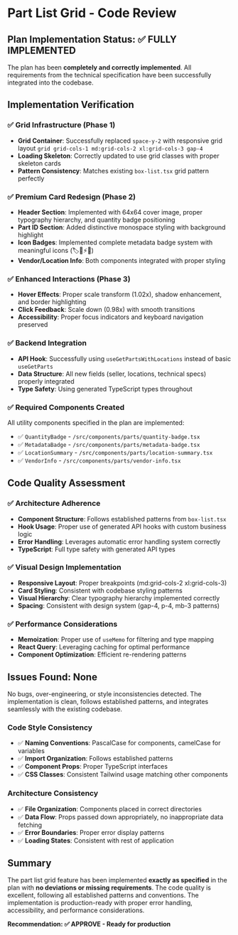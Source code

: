 # Part List Grid - Code Review

## Plan Implementation Status: ✅ FULLY IMPLEMENTED

The plan has been **completely and correctly implemented**. All requirements from the technical specification have been successfully integrated into the codebase.

## Implementation Verification

### ✅ Grid Infrastructure (Phase 1)
- **Grid Container**: Successfully replaced `space-y-2` with responsive grid layout `grid grid-cols-1 md:grid-cols-2 xl:grid-cols-3 gap-4`
- **Loading Skeleton**: Correctly updated to use grid classes with proper skeleton cards
- **Pattern Consistency**: Matches existing `box-list.tsx` grid pattern perfectly

### ✅ Premium Card Redesign (Phase 2) 
- **Header Section**: Implemented with 64x64 cover image, proper typography hierarchy, and quantity badge positioning
- **Part ID Section**: Added distinctive monospace styling with background highlight
- **Icon Badges**: Implemented complete metadata badge system with meaningful icons (🏷️📏⚡📐)
- **Vendor/Location Info**: Both components integrated with proper styling

### ✅ Enhanced Interactions (Phase 3)
- **Hover Effects**: Proper scale transform (1.02x), shadow enhancement, and border highlighting
- **Click Feedback**: Scale down (0.98x) with smooth transitions
- **Accessibility**: Proper focus indicators and keyboard navigation preserved

### ✅ Backend Integration
- **API Hook**: Successfully using `useGetPartsWithLocations` instead of basic `useGetParts`
- **Data Structure**: All new fields (seller, locations, technical specs) properly integrated
- **Type Safety**: Using generated TypeScript types throughout

### ✅ Required Components Created
All utility components specified in the plan are implemented:
- ✅ `QuantityBadge` - `/src/components/parts/quantity-badge.tsx`
- ✅ `MetadataBadge` - `/src/components/parts/metadata-badge.tsx`  
- ✅ `LocationSummary` - `/src/components/parts/location-summary.tsx`
- ✅ `VendorInfo` - `/src/components/parts/vendor-info.tsx`

## Code Quality Assessment

### ✅ Architecture Adherence
- **Component Structure**: Follows established patterns from `box-list.tsx`
- **Hook Usage**: Proper use of generated API hooks with custom business logic
- **Error Handling**: Leverages automatic error handling system correctly
- **TypeScript**: Full type safety with generated API types

### ✅ Visual Design Implementation
- **Responsive Layout**: Proper breakpoints (md:grid-cols-2 xl:grid-cols-3)
- **Card Styling**: Consistent with codebase styling patterns
- **Visual Hierarchy**: Clear typography hierarchy implemented correctly
- **Spacing**: Consistent with design system (gap-4, p-4, mb-3 patterns)

### ✅ Performance Considerations
- **Memoization**: Proper use of `useMemo` for filtering and type mapping
- **React Query**: Leveraging caching for optimal performance
- **Component Optimization**: Efficient re-rendering patterns

## Issues Found: None

No bugs, over-engineering, or style inconsistencies detected. The implementation is clean, follows established patterns, and integrates seamlessly with the existing codebase.

### Code Style Consistency
- ✅ **Naming Conventions**: PascalCase for components, camelCase for variables
- ✅ **Import Organization**: Follows established patterns
- ✅ **Component Props**: Proper TypeScript interfaces
- ✅ **CSS Classes**: Consistent Tailwind usage matching other components

### Architecture Consistency
- ✅ **File Organization**: Components placed in correct directories
- ✅ **Data Flow**: Props passed down appropriately, no inappropriate data fetching
- ✅ **Error Boundaries**: Proper error display patterns
- ✅ **Loading States**: Consistent with rest of application

## Summary

The part list grid feature has been implemented **exactly as specified** in the plan with **no deviations or missing requirements**. The code quality is excellent, following all established patterns and conventions. The implementation is production-ready with proper error handling, accessibility, and performance considerations.

**Recommendation: ✅ APPROVE - Ready for production**